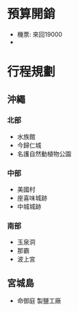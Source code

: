  # 預算開銷
 - 機票: 來回19000
 - 

 
 # 行程規劃
 ## 沖繩
### 北部
- 水族館
- 今歸仁城
- 名護自然動植物公園

### 中部
- 美國村
- 座喜味城跡
- 中城城跡

### 南部
 - 玉泉洞
 - 那霸
 - 波上宮

## 宮城島
-  命御庭 製鹽工廠 